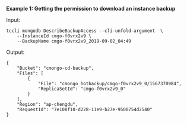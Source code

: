 **Example 1: Getting the permission to download an instance backup**



Input: 

```
tccli mongodb DescribeBackupAccess --cli-unfold-argument  \
    --InstanceId cmgo-f0vrx2v9 \
    --BackupName cmgo-f0vrx2v9_2019-09-02_04:49
```

Output: 
```
{
    "Bucket": "cmongo-cd-backup",
    "Files": [
        {
            "File": "cmongo_hotbackup/cmgo-f0vrx2v9_0/1567370984",
            "ReplicaSetId": "cmgo-f0vrx2v9_0"
        }
    ],
    "Region": "ap-chengdu",
    "RequestId": "7e108f10-d228-11e9-b27e-9500754d2540"
}
```

